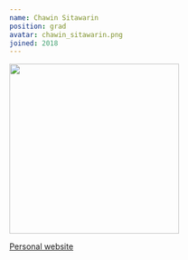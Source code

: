 ```yaml
---
name: Chawin Sitawarin
position: grad
avatar: chawin_sitawarin.png
joined: 2018
---
```


<img width="300" src="{{site.baseurl}}/images/people/{{page.avatar}}">

[Personal website](https://chawins.github.io/)
